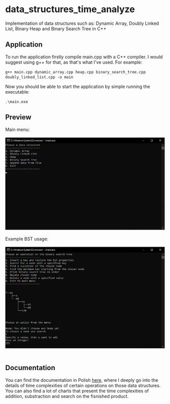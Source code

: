 # data_structures_time_analyze 

Implementation of data structures such as: Dynamic Array, Doubly Linked List, Binary Heap and Binary Search Tree in C++

## Application

To run the application firstly compile main.cpp with a C++ compiler. I would suggest using g++ for that, as that's what I've used. For example:

    g++ main.cpp dynamic_array.cpp heap.cpp binary_search_tree.cpp doubly_linked_list.cpp -o main
    
Now you should be able to start the application by simple running the executable:

    .\main.exe
    
## Preview

Main menu:
<br>
<br>
![main](./git_images/menu.png)
<br>
<br>
Example BST usage:
<br>
<br>
![bst](./git_images/bst_preview.png)
<br>
<br>
## Documentation
You can find the documentation in Polish [here](./Documentation.pdf), where I deeply go into the details of time complexities of certain operations on those data structures.<br>You can also find a lot of charts that present the time complexities of addition, substraction and search on the fisnished product.
